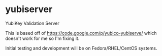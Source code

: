 yubiserver
==========

YubiKey Validation Server


This is based off of https://code.google.com/p/yubico-yubiserve/ which doesn't work for me so I'm fixing it.

Initial testing and development will be on Fedora/RHEL/CentOS systems.
